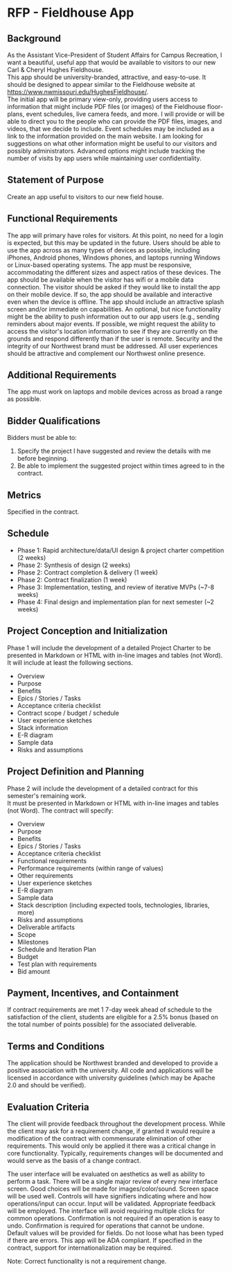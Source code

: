 # RFP - Fieldhouse App

## Background

As the Assistant Vice-President of Student Affairs for Campus Recreation, I want a beautiful, useful app that would be available to visitors to our new Carl & Cheryl Hughes Fieldhouse.  
This app should be university-branded, attractive, and easy-to-use. It should be designed to 
appear similar to the Fieldhouse website at https://www.nwmissouri.edu/HughesFieldhouse/.  
The initial app will be primary view-only, providing users access to information that might include PDF files (or images) of the Fieldhouse floor-plans, event schedules, live camera feeds, and more. 
I will provide or will be able to direct you to the people who can provide the PDF files, images, and videos, that we decide to include. Event schedules may be included as a link to the information provided on the main website. I am looking for suggestions on what other information might be useful to our visitors and possibly administrators.  Advanced options might include tracking the number of visits by  app users while maintaining user confidentiality. 

## Statement of Purpose

Create an app useful to visitors to our new field house.  

## Functional Requirements

The app will primary have roles for visitors.  At this point, no need for a login is expected, but 
this may be updated in the future. Users should be able to use the app across as many types of devices as possible, including iPhones, Android phones, Windows phones, and laptops running Windows or Linux-based operating systems. The app must be responsive, accommodating the different sizes and aspect ratios of these devices. The app should be available when the visitor has wifi or a mobile data connection. 
The visitor should be asked if they would like to install the app on their mobile device. If so, the app should be available and interactive even when the device is offline. The app should include an attractive splash screen and/or immediate on capabilities. An optional, but nice functionality might be the ability to push information out to our app users (e.g., sending reminders about major events. If possible, we might request the ability to access the visitor's location information to see if they are currently on the grounds and respond differently than if the user is remote. Security and the integrity of our Northwest brand must be addressed. All user experiences should be attractive and complement our Northwest online presence. 

## Additional Requirements

The app must work on laptops and mobile devices across as broad a range as possible. 

## Bidder Qualifications

Bidders must be able to:

1. Specify the project I have suggested and review the details with me before beginning.
1. Be able to implement the suggested project within times agreed to in the contract.

## Metrics

Specified in the contract.

## Schedule

* Phase 1: Rapid architecture/data/UI design & project charter competition (2 weeks)
* Phase 2: Synthesis of design (2 weeks)
* Phase 2: Contract completion & delivery (1 week)
* Phase 2: Contract finalization (1 week)
* Phase 3: Implementation, testing, and review of iterative MVPs (~7-8 weeks)
* Phase 4: Final design and implementation plan for next semester (~2 weeks)

## Project Conception and Initialization

Phase 1 will include the development of a detailed Project Charter to be presented in Markdown or HTML with in-line images and tables (not Word). It will include at least the following sections. 

* Overview
* Purpose
* Benefits
* Epics / Stories / Tasks
* Acceptance criteria checklist
* Contract scope / budget / schedule
* User experience sketches
* Stack information 
* E-R diagram 
* Sample data
* Risks and assumptions

## Project Definition and Planning

Phase 2 will include the development of a detailed contract for this semester's remaining work.  
It must be presented in Markdown or HTML with in-line images and tables (not Word).
The contract will specify:

* Overview
* Purpose
* Benefits
* Epics / Stories / Tasks
* Acceptance criteria checklist
* Functional requirements
* Performance requirements (within range of values)
* Other requirements
* User experience sketches
* E-R diagram 
* Sample data
* Stack description (including expected tools, technologies, libraries, more)
* Risks and assumptions
* Deliverable artifacts 
* Scope
* Milestones
* Schedule and Iteration Plan
* Budget
* Test plan with requirements
* Bid amount

## Payment, Incentives, and Containment

If contract requirements are met 1 7-day week ahead of schedule to the satisfaction of the client, students are eligible for a 2.5% bonus (based on the total number of points possible) for the associated deliverable. 

## Terms and Conditions

The application should be Northwest branded and developed to provide a positive association with the university. All code and applications will be licensed in accordance with university guidelines (which may be Apache 2.0 and should be verified). 

## Evaluation Criteria

The client will provide feedback throughout the development process. While the client may ask for a requirement change, if granted it would require a modification of the contract with commensurate elimination of other requirements. This would only be applied it there was a critical change in core functionality.  Typically, requirements changes will be documented and would serve as the basis of a change contract. 

The user interface will be evaluated on aesthetics as well as ability to perform a task.  There will be a single major review of every new interface screen.  Good choices will be made for images/color/sound. Screen space will be used well.  Controls will have signifiers indicating where and how operations/input can occur. Input will be validated. Appropriate feedback will be employed.  The interface will avoid requiring multiple clicks for common operations.  Confirmation is not required if an operation is easy to undo.  Confirmation is required for operations that cannot be undone.  Default values will be provided for fields.  Do not loose what has been typed if there are errors.  This app will be ADA compliant. If specified in the contract, support for internationalization may be required.

Note: Correct functionality is not a requirement change.  
